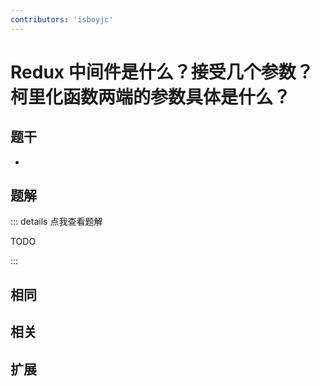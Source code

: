 ```yaml
---
contributors: 'isboyjc'
---
```


# Redux 中间件是什么？接受几个参数？柯里化函数两端的参数具体是什么？


## 题干

- 



## 题解

::: details 点我查看题解

  TODO

:::



## 相同


## 相关


## 扩展

